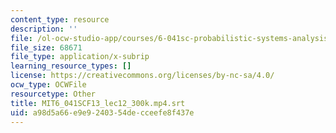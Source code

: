 ```yaml
---
content_type: resource
description: ''
file: /ol-ocw-studio-app/courses/6-041sc-probabilistic-systems-analysis-and-applied-probability-fall-2013/a98d5a66e9e9240354decceefe8f437e_MIT6_041SCF13_lec12_300k.mp4.srt
file_size: 68671
file_type: application/x-subrip
learning_resource_types: []
license: https://creativecommons.org/licenses/by-nc-sa/4.0/
ocw_type: OCWFile
resourcetype: Other
title: MIT6_041SCF13_lec12_300k.mp4.srt
uid: a98d5a66-e9e9-2403-54de-cceefe8f437e
---
```


